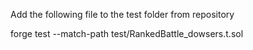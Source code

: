 Add the following file to the test folder from repository
 
 forge test --match-path test/RankedBattle_dowsers.t.sol
